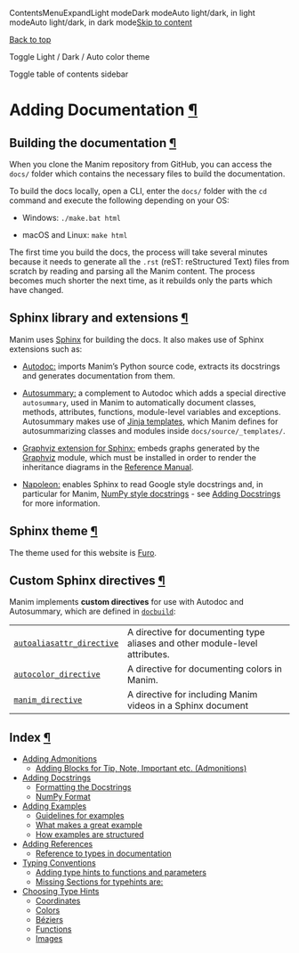 ContentsMenuExpandLight modeDark modeAuto light/dark, in light modeAuto light/dark, in dark mode[Skip to content](https://docs.manim.community/en/stable/contributing/docs.html#furo-main-content)

[Back to top](https://docs.manim.community/en/stable/contributing/docs.html#)

Toggle Light / Dark / Auto color theme

Toggle table of contents sidebar

# Adding Documentation [¶](https://docs.manim.community/en/stable/contributing/docs.html\#adding-documentation "Link to this heading")

## Building the documentation [¶](https://docs.manim.community/en/stable/contributing/docs.html\#building-the-documentation "Link to this heading")

When you clone the Manim repository from GitHub, you can access the
`docs/` folder which contains the necessary files to build the
documentation.

To build the docs locally, open a CLI, enter the `docs/` folder with the
`cd` command and execute the following depending on your OS:

- Windows: `./make.bat html`

- macOS and Linux: `make html`


The first time you build the docs, the process will take several
minutes because it needs to generate all the `.rst` (reST:
reStructured Text) files from scratch by reading and parsing all the
Manim content. The process becomes much shorter the next time, as it
rebuilds only the parts which have changed.

## Sphinx library and extensions [¶](https://docs.manim.community/en/stable/contributing/docs.html\#sphinx-library-and-extensions "Link to this heading")

Manim uses [Sphinx](https://www.sphinx-doc.org/) for building the
docs. It also makes use of Sphinx extensions such as:

- [Autodoc:](https://www.sphinx-doc.org/en/master/usage/extensions/autodoc.html)
imports Manim’s Python source code, extracts its docstrings and
generates documentation from them.

- [Autosummary:](https://www.sphinx-doc.org/en/master/usage/extensions/autosummary.html)
a complement to Autodoc which adds a special directive `autosummary`,
used in Manim to automatically document classes, methods,
attributes, functions, module-level variables and exceptions.
Autosummary makes use of [Jinja templates](https://jinja.palletsprojects.com/templates/),
which Manim defines for autosummarizing classes and modules
inside `docs/source/_templates/`.

- [Graphviz extension for Sphinx:](https://www.sphinx-doc.org/en/master/usage/extensions/graphviz.html)
embeds graphs generated by the [Graphviz](https://graphviz.org/)
module, which must be installed in order to render the
inheritance diagrams in the [Reference Manual](https://docs.manim.community/en/stable/reference.html).

- [Napoleon:](https://www.sphinx-doc.org/en/master/usage/extensions/napoleon.html)
enables Sphinx to read Google style docstrings and, in
particular for Manim, [NumPy style docstrings](https://numpydoc.readthedocs.io/en/latest/format.html)
\- see [Adding Docstrings](https://docs.manim.community/en/stable/contributing/docs/docstrings.html) for more information.


## Sphinx theme [¶](https://docs.manim.community/en/stable/contributing/docs.html\#sphinx-theme "Link to this heading")

The theme used for this website is [Furo](https://sphinx-themes.org/sample-sites/furo/).

## Custom Sphinx directives [¶](https://docs.manim.community/en/stable/contributing/docs.html\#custom-sphinx-directives "Link to this heading")

Manim implements **custom directives** for use with Autodoc and Autosummary, which
are defined in [`docbuild`](https://docs.manim.community/en/stable/reference/manim.utils.docbuild.html#module-manim.utils.docbuild "manim.utils.docbuild"):

|     |     |
| --- | --- |
| [`autoaliasattr_directive`](https://docs.manim.community/en/stable/reference/manim.utils.docbuild.autoaliasattr_directive.html#module-manim.utils.docbuild.autoaliasattr_directive "manim.utils.docbuild.autoaliasattr_directive") | A directive for documenting type aliases and other module-level attributes. |
| [`autocolor_directive`](https://docs.manim.community/en/stable/reference/manim.utils.docbuild.autocolor_directive.html#module-manim.utils.docbuild.autocolor_directive "manim.utils.docbuild.autocolor_directive") | A directive for documenting colors in Manim. |
| [`manim_directive`](https://docs.manim.community/en/stable/reference/manim.utils.docbuild.manim_directive.html#module-manim.utils.docbuild.manim_directive "manim.utils.docbuild.manim_directive") | A directive for including Manim videos in a Sphinx document |

## Index [¶](https://docs.manim.community/en/stable/contributing/docs.html\#index "Link to this heading")

- [Adding Admonitions](https://docs.manim.community/en/stable/contributing/docs/admonitions.html)
  - [Adding Blocks for Tip, Note, Important etc. (Admonitions)](https://docs.manim.community/en/stable/contributing/docs/admonitions.html#adding-blocks-for-tip-note-important-etc-admonitions)
- [Adding Docstrings](https://docs.manim.community/en/stable/contributing/docs/docstrings.html)
  - [Formatting the Docstrings](https://docs.manim.community/en/stable/contributing/docs/docstrings.html#formatting-the-docstrings)
  - [NumPy Format](https://docs.manim.community/en/stable/contributing/docs/docstrings.html#numpy-format)
- [Adding Examples](https://docs.manim.community/en/stable/contributing/docs/examples.html)
  - [Guidelines for examples](https://docs.manim.community/en/stable/contributing/docs/examples.html#guidelines-for-examples)
  - [What makes a great example](https://docs.manim.community/en/stable/contributing/docs/examples.html#what-makes-a-great-example)
  - [How examples are structured](https://docs.manim.community/en/stable/contributing/docs/examples.html#how-examples-are-structured)
- [Adding References](https://docs.manim.community/en/stable/contributing/docs/references.html)
  - [Reference to types in documentation](https://docs.manim.community/en/stable/contributing/docs/references.html#reference-to-types-in-documentation)
- [Typing Conventions](https://docs.manim.community/en/stable/contributing/docs/typings.html)
  - [Adding type hints to functions and parameters](https://docs.manim.community/en/stable/contributing/docs/typings.html#adding-type-hints-to-functions-and-parameters)
  - [Missing Sections for typehints are:](https://docs.manim.community/en/stable/contributing/docs/typings.html#missing-sections-for-typehints-are)
- [Choosing Type Hints](https://docs.manim.community/en/stable/contributing/docs/types.html)
  - [Coordinates](https://docs.manim.community/en/stable/contributing/docs/types.html#coordinates)
  - [Colors](https://docs.manim.community/en/stable/contributing/docs/types.html#colors)
  - [Béziers](https://docs.manim.community/en/stable/contributing/docs/types.html#beziers)
  - [Functions](https://docs.manim.community/en/stable/contributing/docs/types.html#functions)
  - [Images](https://docs.manim.community/en/stable/contributing/docs/types.html#images)